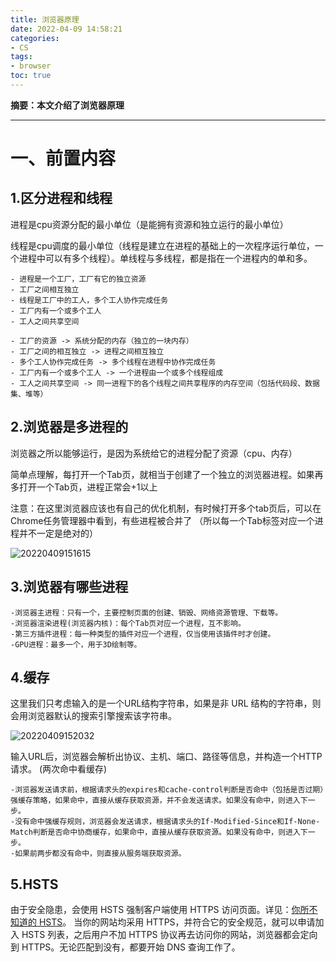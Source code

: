 ```yaml
---
title: 浏览器原理
date: 2022-04-09 14:58:21
categories:
- CS
tags:
- browser
toc: true
---
```

**摘要：本文介绍了浏览器原理**
<!-- more -->
---
# 一、前置内容
## 1.区分进程和线程
进程是cpu资源分配的最小单位（是能拥有资源和独立运行的最小单位）

线程是cpu调度的最小单位（线程是建立在进程的基础上的一次程序运行单位，一个进程中可以有多个线程）。单线程与多线程，都是指在一个进程内的单和多。
```
- 进程是一个工厂，工厂有它的独立资源
- 工厂之间相互独立
- 线程是工厂中的工人，多个工人协作完成任务
- 工厂内有一个或多个工人
- 工人之间共享空间
```
```
- 工厂的资源 -> 系统分配的内存（独立的一块内存）
- 工厂之间的相互独立 -> 进程之间相互独立
- 多个工人协作完成任务 -> 多个线程在进程中协作完成任务
- 工厂内有一个或多个工人 -> 一个进程由一个或多个线程组成
- 工人之间共享空间 -> 同一进程下的各个线程之间共享程序的内存空间（包括代码段、数据集、堆等）
```
## 2.浏览器是多进程的
浏览器之所以能够运行，是因为系统给它的进程分配了资源（cpu、内存）

简单点理解，每打开一个Tab页，就相当于创建了一个独立的浏览器进程。如果再多打开一个Tab页，进程正常会+1以上

注意：在这里浏览器应该也有自己的优化机制，有时候打开多个tab页后，可以在Chrome任务管理器中看到，有些进程被合并了 （所以每一个Tab标签对应一个进程并不一定是绝对的）

![20220409151615](https://cdn.jsdelivr.net/gh/zhangsx19/PicBed/images_for_blogs20220409151615.png)

## 3.浏览器有哪些进程
```
-浏览器主进程：只有一个，主要控制页面的创建、销毁、网络资源管理、下载等。
-浏览器渲染进程(浏览器内核)：每个Tab页对应一个进程，互不影响。
-第三方插件进程：每一种类型的插件对应一个进程，仅当使用该插件时才创建。
-GPU进程：最多一个，用于3D绘制等。
```

## 4.缓存
这里我们只考虑输入的是一个URL结构字符串，如果是非 URL 结构的字符串，则会用浏览器默认的搜索引擎搜索该字符串。

![20220409152032](https://cdn.jsdelivr.net/gh/zhangsx19/PicBed/images_for_blogs20220409152032.png)

输入URL后，浏览器会解析出协议、主机、端口、路径等信息，并构造一个HTTP请求。
(两次命中看缓存)
```
-浏览器发送请求前，根据请求头的expires和cache-control判断是否命中（包括是否过期）强缓存策略，如果命中，直接从缓存获取资源，并不会发送请求。如果没有命中，则进入下一步。
-没有命中强缓存规则，浏览器会发送请求，根据请求头的If-Modified-Since和If-None-Match判断是否命中协商缓存，如果命中，直接从缓存获取资源。如果没有命中，则进入下一步。
-如果前两步都没有命中，则直接从服务端获取资源。
```
## 5.HSTS
由于安全隐患，会使用 HSTS 强制客户端使用 HTTPS 访问页面。详见：[你所不知道的 HSTS](https://www.barretlee.com/blog/2015/10/22/hsts-intro/)。
当你的网站均采用 HTTPS，并符合它的安全规范，就可以申请加入 HSTS 列表，之后用户不加 HTTPS 协议再去访问你的网站，浏览器都会定向到 HTTPS。无论匹配到没有，都要开始 DNS 查询工作了。


